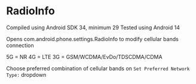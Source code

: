 # RadioInfo

Compiled using Android SDK 34, minimum 29
Tested using Android 14

Opens com.android.phone.settings.RadioInfo to modify cellular bands connection

5G = NR
4G = LTE
3G = GSM/WCDMA/EvDo/TDSCDMA/CDMA

Choose preferred combination of cellular bands on `Set Preferred Network Type:` dropdown
